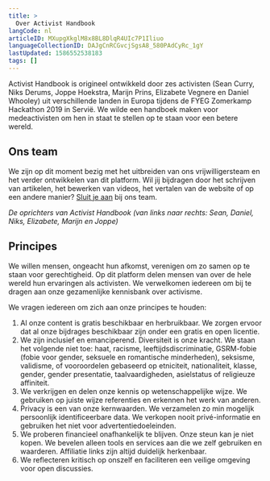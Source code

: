 ```yaml
---
title: >
  Over Activist Handbook
langCode: nl
articleID: MXupgXkglM8x8BL8DlqR4UIc7P1Iliuo
languageCollectionID: DAJgCnRCGvcjSgsA8_580PAdCyRc_1gY
lastUpdated: 1586552538183
tags: []
---
```


Activist Handbook is origineel ontwikkeld door zes activisten (Sean Curry, Niks Derums, Joppe Hoekstra, Marijn Prins, Elizabete Vegnere en Daniel Whooley) uit verschillende landen in Europa tijdens de FYEG Zomerkamp Hackathon 2019 in Servië. We wilde een handboek maken voor medeactivisten om hen in staat te stellen op te staan voor een betere wereld.

## Ons team

We zijn op dit moment bezig met het uitbreiden van ons vrijwilligersteam en het verder ontwikkelen van dit platform. Wil jij bijdragen door het schrijven van artikelen, het bewerken van videos, het vertalen van de website of op een andere manier? [Sluit je aan](//join) bij ons team.

<div><figcaption><i>De oprichters van Activist Handbook (van links naar rechts: Sean, Daniel, Niks, Elizabete, Marijn en Joppe)</i></figcaption></div>

## Principes

We willen mensen, ongeacht hun afkomst, verenigen om zo samen op te staan voor gerechtigheid. Op dit platform delen mensen van over de hele wereld hun ervaringen als activisten. We verwelkomen iedereen om bij te dragen aan onze gezamenlijke kennisbank over activisme.

We vragen iedereen om zich aan onze principes te houden:

1.  Al onze content is gratis beschikbaar en herbruikbaar. We zorgen ervoor dat al onze bijdrages beschikbaar zijn onder een gratis en open licentie.
2.  We zijn inclusief en emanciperend. Diversiteit is onze kracht. We staan het volgende niet toe: haat, racisme, leeftijdsdiscriminatie, GSRM-fobie (fobie voor gender, seksuele en romantische minderheden), seksisme, validisme, of vooroordelen gebaseerd op etniciteit, nationaliteit, klasse, gender, gender presentatie, taalvaardigheden, asielstatus of religieuze affiniteit.
3.  We verkrijgen en delen onze kennis op wetenschappelijke wijze. We gebruiken op juiste wijze referenties en erkennen het werk van anderen.
4.  Privacy is een van onze kernwaarden. We verzamelen zo min mogelijk persoonlijk identificeerbare data. We verkopen nooit privé-informatie en gebruiken het niet voor advertentiedoeleinden.
5.  We proberen financieel onafhankelijk te blijven. Onze steun kan je niet kopen. We bevelen alleen tools en services aan die we zelf gebruiken en waarderen. Affiliatie links zijn altijd duidelijk herkenbaar.
6.  We reflecteren kritisch op onszelf en faciliteren een veilige omgeving voor open discussies.
